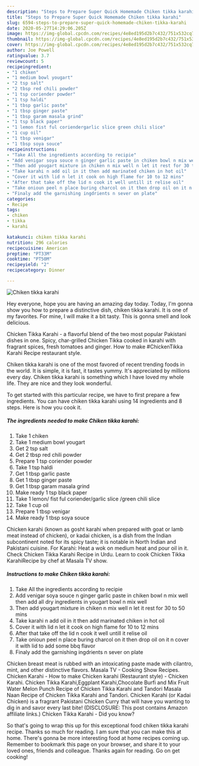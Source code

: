 ```yaml
---
description: "Steps to Prepare Super Quick Homemade Chiken tikka karahi"
title: "Steps to Prepare Super Quick Homemade Chiken tikka karahi"
slug: 6594-steps-to-prepare-super-quick-homemade-chiken-tikka-karahi
date: 2020-05-27T14:29:06.205Z
image: https://img-global.cpcdn.com/recipes/4e8ed195d2b7c432/751x532cq70/chiken-tikka-karahi-recipe-main-photo.jpg
thumbnail: https://img-global.cpcdn.com/recipes/4e8ed195d2b7c432/751x532cq70/chiken-tikka-karahi-recipe-main-photo.jpg
cover: https://img-global.cpcdn.com/recipes/4e8ed195d2b7c432/751x532cq70/chiken-tikka-karahi-recipe-main-photo.jpg
author: Joe Powell
ratingvalue: 3.7
reviewcount: 5
recipeingredient:
- "1 chiken"
- "1 medium bowl yougart"
- "2 tsp salt"
- "2 tbsp red chili powder"
- "1 tsp coriender powder"
- "1 tsp haldi"
- "1 tbsp garlic paste"
- "1 tbsp ginger paste"
- "1 tbsp garam masala grind"
- "1 tsp black paper"
- "1 lemon fist ful coriendergarlic slice green chili slice"
- "1 cup oil"
- "1 tbsp venigar"
- "1 tbsp soya souce"
recipeinstructions:
- "Take All the ingredients according to recipie"
- "Add venigar soya souce n ginger garlic paste in chiken bowl n mix well then add all dry ingredients in yougart bowl n mix well"
- "Then add yougart mixture in chiken n mix well n let it rest for 30 to 50 mins"
- "Take karahi n add oil in it then add marinated chiken in hot oil"
- "Cover it with lid n let it cook on high flame for 10 to 12 mins"
- "After that take off the lid n cook it well untill it relise oil"
- "Take onioun peel n place buring charcol on it then drop oil on it n cover it with lid to add some bbq flavor"
- "Finaly add the garnishing ingdrients n sever on plate"
categories:
- Recipe
tags:
- chiken
- tikka
- karahi

katakunci: chiken tikka karahi 
nutrition: 296 calories
recipecuisine: American
preptime: "PT33M"
cooktime: "PT50M"
recipeyield: "2"
recipecategory: Dinner

---
```



![Chiken tikka karahi](https://img-global.cpcdn.com/recipes/4e8ed195d2b7c432/751x532cq70/chiken-tikka-karahi-recipe-main-photo.jpg)

Hey everyone, hope you are having an amazing day today. Today, I'm gonna show you how to prepare a distinctive dish, chiken tikka karahi. It is one of my favorites. For mine, I will make it a bit tasty. This is gonna smell and look delicious.

Chicken Tikka Karahi - a flavorful blend of the two most popular Pakistani dishes in one. Spicy, char-grilled Chicken Tikka cooked in karahi with fragrant spices, fresh tomatoes and ginger. How to make #ChickenTikka Karahi Recipe restaurant style.

Chiken tikka karahi is one of the most favored of recent trending foods in the world. It is simple, it is fast, it tastes yummy. It's appreciated by millions every day. Chiken tikka karahi is something which I have loved my whole life. They are nice and they look wonderful.


To get started with this particular recipe, we have to first prepare a few ingredients. You can have chiken tikka karahi using 14 ingredients and 8 steps. Here is how you cook it.

<!--inarticleads1-->

##### The ingredients needed to make Chiken tikka karahi:

1. Take 1 chiken
1. Take 1 medium bowl yougart
1. Get 2 tsp salt
1. Get 2 tbsp red chili powder
1. Prepare 1 tsp coriender powder
1. Take 1 tsp haldi
1. Get 1 tbsp garlic paste
1. Get 1 tbsp ginger paste
1. Get 1 tbsp garam masala grind
1. Make ready 1 tsp black paper
1. Take 1 lemon/ fist ful coriender/garlic slice /green chili slice
1. Take 1 cup oil
1. Prepare 1 tbsp venigar
1. Make ready 1 tbsp soya souce


Chicken karahi (known as gosht karahi when prepared with goat or lamb meat instead of chicken), or kadai chicken, is a dish from the Indian subcontinent noted for its spicy taste; it is notable in North Indian and Pakistani cuisine. For Karahi: Heat a wok on medium heat and pour oil in it. Check Chicken Tikka Karahi Recipe in Urdu. Learn to cook Chicken Tikka KarahiRecipe by chef at Masala TV show. 

<!--inarticleads2-->

##### Instructions to make Chiken tikka karahi:

1. Take All the ingredients according to recipie
1. Add venigar soya souce n ginger garlic paste in chiken bowl n mix well then add all dry ingredients in yougart bowl n mix well
1. Then add yougart mixture in chiken n mix well n let it rest for 30 to 50 mins
1. Take karahi n add oil in it then add marinated chiken in hot oil
1. Cover it with lid n let it cook on high flame for 10 to 12 mins
1. After that take off the lid n cook it well untill it relise oil
1. Take onioun peel n place buring charcol on it then drop oil on it n cover it with lid to add some bbq flavor
1. Finaly add the garnishing ingdrients n sever on plate


Chicken breast meat is rubbed with an intoxicating paste made with cilantro, mint, and other distinctive flavors. Masala TV - Cooking Show Recipes. Chicken Karahi - How to make Chicken karahi (Restaurant style) - Chicken Karahi. Chicken Tikka Karahi,Eggplant Karahi,Chocolate Burfi and Mix Fruit Water Melon Punch Recipe of Chicken Tikka Karahi and Tandori Masala Naan Recipe of Chicken Tikka Karahi and Tandori. Chicken Karahi (or Kadai Chicken) is a fragrant Pakistani Chicken Curry that will have you wanting to dig in and savor every last bite! (DISCLOSURE: This post contains Amazon affiliate links.) Chicken Tikka Karahi - Did you know? 

So that's going to wrap this up for this exceptional food chiken tikka karahi recipe. Thanks so much for reading. I am sure that you can make this at home. There's gonna be more interesting food at home recipes coming up. Remember to bookmark this page on your browser, and share it to your loved ones, friends and colleague. Thanks again for reading. Go on get cooking!
